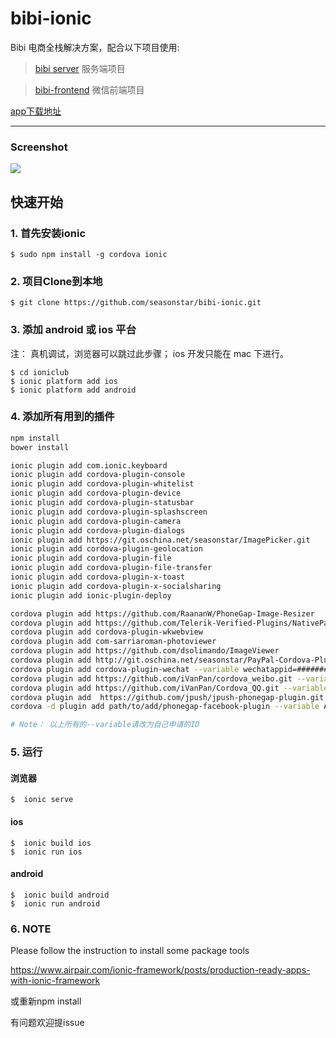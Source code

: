 # bibi-ionic

Bibi 电商全栈解决方案，配合以下项目使用:

> [bibi server](https://github.com/seasonstar/bibi) 服务端项目

> [bibi-frontend](https://github.com/seasonstar/bibi) 微信前端项目

[app下载地址](http://android.myapp.com/myapp/detail.htm?apkName=cn.maybi.ionicapp)

---------------------
### Screenshot
![](http://7xn6eu.com1.z0.glb.clouddn.com/ionicapp2.jpg)

## 快速开始

### 1. 首先安装ionic
    $ sudo npm install -g cordova ionic

### 2. 项目Clone到本地
    $ git clone https://github.com/seasonstar/bibi-ionic.git

### 3. 添加 android 或 ios 平台
注： 真机调试，浏览器可以跳过此步骤；
 ios 开发只能在 mac 下进行。

    $ cd ioniclub
    $ ionic platform add ios
    $ ionic platform add android

### 4. 添加所有用到的插件

```bash
npm install
bower install

ionic plugin add com.ionic.keyboard
ionic plugin add cordova-plugin-console
ionic plugin add cordova-plugin-whitelist
ionic plugin add cordova-plugin-device
ionic plugin add cordova-plugin-statusbar
ionic plugin add cordova-plugin-splashscreen
ionic plugin add cordova-plugin-camera
ionic plugin add cordova-plugin-dialogs
ionic plugin add https://git.oschina.net/seasonstar/ImagePicker.git
ionic plugin add cordova-plugin-geolocation
ionic plugin add cordova-plugin-file
ionic plugin add cordova-plugin-file-transfer
ionic plugin add cordova-plugin-x-toast
ionic plugin add cordova-plugin-x-socialsharing
ionic plugin add ionic-plugin-deploy

cordova plugin add https://github.com/RaananW/PhoneGap-Image-Resizer
cordova plugin add https://github.com/Telerik-Verified-Plugins/NativePageTransitions#0.6.2
cordova plugin add cordova-plugin-wkwebview
cordova plugin add com-sarriaroman-photoviewer
cordova plugin add https://github.com/dsolimando/ImageViewer
cordova plugin add http://git.oschina.net/seasonstar/PayPal-Cordova-Plugin
cordova plugin add cordova-plugin-wechat --variable wechatappid=########
cordova plugin add https://github.com/iVanPan/cordova_weibo.git --variable WEIBO_APP_ID=#######
cordova plugin add https://github.com/iVanPan/Cordova_QQ.git --variable QQ_APP_ID=#####
cordova plugin add  https://github.com/jpush/jpush-phonegap-plugin.git --variable API_KEY=######
cordova -d plugin add path/to/add/phonegap-facebook-plugin --variable APP_ID="####" --variable APP_NAME="####"

# Note： 以上所有的--variable请改为自己申请的ID
```

### 5. 运行
#### 浏览器
    $  ionic serve
#### ios
    $  ionic build ios
    $  ionic run ios
#### android
    $  ionic build android
    $  ionic run android


### 6. NOTE
Please follow the instruction
to install some package tools

https://www.airpair.com/ionic-framework/posts/production-ready-apps-with-ionic-framework

或重新npm install

有问题欢迎提issue
